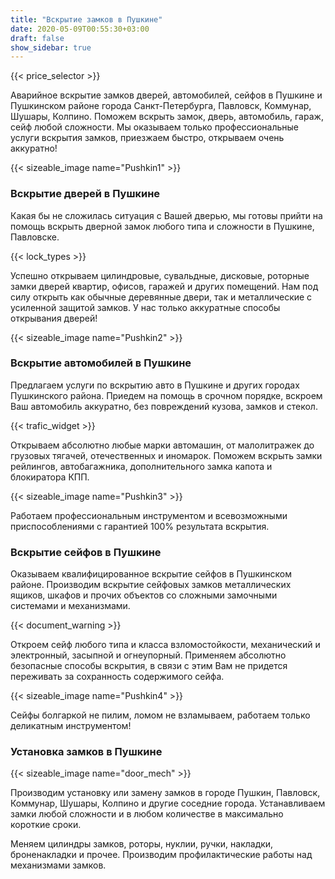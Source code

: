 ```yaml
---
title: "Вскрытие замков в Пушкине"
date: 2020-05-09T00:55:30+03:00
draft: false
show_sidebar: true
---
```


{{< price_selector >}}

Аварийное вскрытие замков дверей, автомобилей, сейфов в Пушкине и Пушкинском районе города Санкт-Петербурга, Павловск, Коммунар, Шушары, Колпино. Поможем вскрыть замок, дверь, автомобиль, гараж, сейф любой сложности. Мы оказываем только профессиональные услуги вскрытия замков, приезжаем быстро, открываем очень аккуратно!

{{< sizeable_image name="Pushkin1" >}}

### Вскрытие дверей в Пушкине

Какая бы не сложилась ситуация с Вашей дверью, мы готовы прийти на помощь вскрыть дверной замок любого типа и сложности в Пушкине, Павловске. 

{{< lock_types >}}

Успешно открываем цилиндровые, сувальдные, дисковые, роторные замки дверей квартир, офисов, гаражей и других помещений. Нам под силу открыть как обычные деревянные двери, так и металлические с усиленной защитой замков. У нас только аккуратные способы открывания дверей!

{{< sizeable_image name="Pushkin2" >}}

### Вскрытие автомобилей в Пушкине

Предлагаем услуги по вскрытию авто в Пушкине и других городах Пушкинского района. Приедем на помощь в срочном порядке, вскроем Ваш автомобиль аккуратно, без повреждений кузова, замков и стекол. 

{{< trafic_widget >}}

Открываем абсолютно любые марки автомашин, от малолитражек до грузовых тягачей, отечественных и иномарок. Поможем вскрыть замки рейлингов, автобагажника, дополнительного замка капота и блокиратора КПП. 

{{< sizeable_image name="Pushkin3" >}}

Работаем профессиональным инструментом и всевозможными приспособлениями с гарантией 100% результата вскрытия.

### Вскрытие сейфов в Пушкине

Оказываем квалифицированное вскрытие сейфов в Пушкинском районе. Производим вскрытие сейфовых замков металлических ящиков, шкафов и прочих объектов со сложными замочными системами и механизмами. 

{{< document_warning >}}

Откроем сейф любого типа и класса взломостойкости, механический и электронный, засыпной и огнеупорный. Применяем абсолютно безопасные способы вскрытия, в связи с этим Вам не придется переживать за сохранность содержимого сейфа. 

{{< sizeable_image name="Pushkin4" >}}

Сейфы болгаркой не пилим, ломом не взламываем, работаем только деликатным инструментом!

### Установка замков в Пушкине

{{< sizeable_image name="door_mech" >}}

Производим установку или замену замков в городе Пушкин, Павловск, Коммунар, Шушары, Колпино и другие соседние города. Устанавливаем замки любой сложности и в любом количестве  в максимально короткие сроки. 

Меняем цилиндры замков, роторы, нуклии, ручки, накладки, броненакладки и прочее. Производим профилактические работы над механизмами замков.